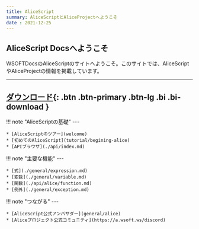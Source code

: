 ```yaml
---
title: AliceScript
summary: AliceScriptとAliceProjectへようこそ
date : 2021-12-25
---
```


## AliceScript Docsへようこそ
WSOFTDocsのAliceScriptのサイトへようこそ。このサイトでは、AliceScriptやAliceProjectの情報を掲載しています。

---
[ ダウンロード](./download.md){: .btn .btn-primary .btn-lg .bi .bi-download }
---

!!! note "AliceScriptの基礎"
    ---
    
    * [AliceScriptのツアー](welcome)
    * [初めてのAliceScript](tutorial/begining-alice)
    * [APIブラウザ](./api/index.md)

!!! note "主要な機能"
    ---

    * [式](./general/expression.md)
    * [変数](./general/variable.md)
    * [関数](./api/alice/function.md)
    * [例外](./general/exception.md)

!!! note "つながる"
    ---

    * [AliceScript公式アンバサダー](general/alice)
    * [Aliceプロジェクト公式コミュニティ](https://a.wsoft.ws/discord)